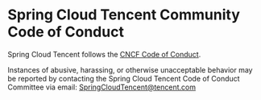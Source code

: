 # Spring Cloud Tencent Community Code of Conduct

Spring Cloud Tencent follows the [CNCF Code of Conduct](https://github.com/cncf/foundation/blob/master/code-of-conduct.md).


Instances of abusive, harassing, or otherwise unacceptable behavior may be reported by contacting the Spring Cloud Tencent Code of Conduct Committee via email: SpringCloudTencent@tencent.com